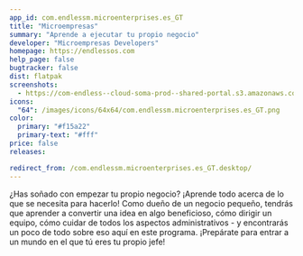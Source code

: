 ```yaml
---
app_id: com.endlessm.microenterprises.es_GT
title: "Microempresas"
summary: "Aprende a ejecutar tu propio negocio"
developer: "Microempresas Developers"
homepage: https://endlessos.com
help_page: false
bugtracker: false
dist: flatpak
screenshots:
  - https://com-endless--cloud-soma-prod--shared-portal.s3.amazonaws.com/apps.352.screenshots.f61bb589-9fcd-4e9b-b5da-05822c37405d_202001171949064747.png
icons:
  "64": /images/icons/64x64/com.endlessm.microenterprises.es_GT.png
color:
  primary: "#f15a22"
  primary-text: "#fff"
price: false
releases:

redirect_from: /com.endlessm.microenterprises.es_GT.desktop/
---
```


<p>¿Has soñado con empezar tu propio negocio? ¡Aprende todo acerca de lo que se necesita para hacerlo! Como dueño de un negocio pequeño, tendrás que aprender a convertir una idea en algo beneficioso, cómo dirigir un equipo, cómo cuidar de todos los aspectos administrativos - y encontrarás un poco de todo sobre eso aquí en este programa. ¡Prepárate para entrar a un mundo en el que tú eres tu propio jefe!</p>
